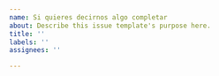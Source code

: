 ```yaml
---
name: Si quieres decirnos algo completar
about: Describe this issue template's purpose here.
title: ''
labels: ''
assignees: ''

---
```



